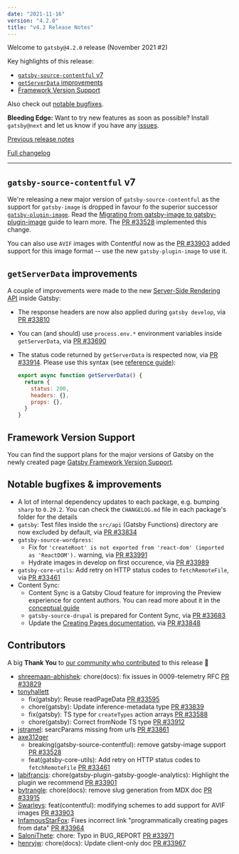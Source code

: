 ```yaml
---
date: "2021-11-16"
version: "4.2.0"
title: "v4.2 Release Notes"
---
```


Welcome to `gatsby@4.2.0` release (November 2021 #2)

Key highlights of this release:

- [`gatsby-source-contentful` v7](#gatsby-source-contentful-v7)
- [`getServerData` improvements](#getserverdata-improvements)
- [Framework Version Support](#framework-version-support)

Also check out [notable bugfixes](#notable-bugfixes--improvements).

**Bleeding Edge:** Want to try new features as soon as possible? Install `gatsby@next` and let us know
if you have any [issues](https://github.com/gatsbyjs/gatsby/issues).

[Previous release notes](/docs/reference/release-notes/v4.1)

[Full changelog](https://github.com/gatsbyjs/gatsby/compare/gatsby@4.2.0-next.0...gatsby@4.2.0)

---

## `gatsby-source-contentful` v7

We're releasing a new major version of `gatsby-source-contentful` as the support for `gatsby-image` is dropped in favour fo the superior successor [`gatsby-plugin-image`](/docs/reference/built-in-components/gatsby-plugin-image/). Read the [Migrating from gatsby-image to gatsby-plugin-image](/docs/reference/release-notes/image-migration-guide/) guide to learn more. The [PR #33528](https://github.com/gatsbyjs/gatsby/pull/33528) implemented this change.

You can also use `AVIF` images with Contentful now as the [PR #33903](https://github.com/gatsbyjs/gatsby/pull/33903) added support for this image format -- use the new `gatsby-plugin-image` to use it.

## `getServerData` improvements

A couple of improvements were made to the new [Server-Side Rendering API](/docs/reference/rendering-options/server-side-rendering/) inside Gatsby:

- The response headers are now also applied during `gatsby develop`, via [PR #33810](https://github.com/gatsbyjs/gatsby/pull/33810)
- You can (and should) use `process.env.*` environment variables inside `getServerData`, via [PR #33690](https://github.com/gatsbyjs/gatsby/pull/33690)
- The status code returned by `getServerData` is respected now, via [PR #33914](https://github.com/gatsbyjs/gatsby/pull/33914). Please use this syntax (see [reference guide](/docs/reference/rendering-options/server-side-rendering/#creating-server-rendered-pages)):

  ```js
  export async function getServerData() {
    return {
      status: 200,
      headers: {},
      props: {},
    }
  }
  ```

## Framework Version Support

You can find the support plans for the major versions of Gatsby on the newly created page [Gatsby Framework Version Support](/docs/reference/release-notes/gatsby-version-support/).

## Notable bugfixes & improvements

- A lot of internal dependency updates to each package, e.g. bumping `sharp` to `0.29.2`. You can check the `CHANGELOG.md` file in each package's folder for the details
- `gatsby`: Test files inside the `src/api` (Gatsby Functions) directory are now excluded by default, via [PR #33834](https://github.com/gatsbyjs/gatsby/pull/33834)
- `gatsby-source-wordpress`:
  - Fix for `'createRoot' is not exported from 'react-dom' (imported as 'ReactDOM').` warning, via [PR #33991](https://github.com/gatsbyjs/gatsby/pull/33991)
  - Hydrate images in develop on first occurence, via [PR #33989](https://github.com/gatsbyjs/gatsby/pull/33989)
- `gatsby-core-utils`: Add retry on HTTP status codes to `fetchRemoteFile`, via [PR #33461](https://github.com/gatsbyjs/gatsby/pull/33461)
- Content Sync:
  - Content Sync is a Gatsby Cloud feature for improving the Preview experience for content authors. You can read more about it in the [conceptual guide](/docs/conceptual/content-sync/)
  - `gatsby-source-drupal` is prepared for Content Sync, via [PR #33683](https://github.com/gatsbyjs/gatsby/pull/33683)
  - Update the [Creating Pages documentation](/docs/creating-and-modifying-pages/#optimizing-pages-for-content-sync), via [PR #33848](https://github.com/gatsbyjs/gatsby/pull/33848)

## Contributors

A big **Thank You** to [our community who contributed](https://github.com/gatsbyjs/gatsby/compare/gatsby@4.2.0-next.0...gatsby@4.2.0) to this release 💜

- [shreemaan-abhishek](https://github.com/shreemaan-abhishek): chore(docs): fix issues in 0009-telemetry RFC [PR #33829](https://github.com/gatsbyjs/gatsby/pull/33829)
- [tonyhallett](https://github.com/tonyhallett)
  - fix(gatsby): Reuse readPageData [PR #33595](https://github.com/gatsbyjs/gatsby/pull/33595)
  - chore(gatsby): Update inference-metadata type [PR #33839](https://github.com/gatsbyjs/gatsby/pull/33839)
  - fix(gatsby): TS type for `createTypes` action arrays [PR #33588](https://github.com/gatsbyjs/gatsby/pull/33588)
  - chore(gatsby): Correct fromNode TS type [PR #33912](https://github.com/gatsbyjs/gatsby/pull/33912)
- [jstramel](https://github.com/jstramel): searcParams missing from urls [PR #33861](https://github.com/gatsbyjs/gatsby/pull/33861)
- [axe312ger](https://github.com/axe312ger)
  - breaking(gatsby-source-contentful): remove gatsby-image support [PR #33528](https://github.com/gatsbyjs/gatsby/pull/33528)
  - feat(gatsby-core-utils): Add retry on HTTP status codes to `fetchRemoteFile` [PR #33461](https://github.com/gatsbyjs/gatsby/pull/33461)
- [labifrancis](https://github.com/labifrancis): chore(gatsby-plugin-gatsby-google-analytics): Highlight the plugin we recommend [PR #33901](https://github.com/gatsbyjs/gatsby/pull/33901)
- [bytrangle](https://github.com/bytrangle): chore(docs): remove slug generation from MDX doc [PR #33915](https://github.com/gatsbyjs/gatsby/pull/33915)
- [Swarleys](https://github.com/Swarleys): feat(contentful): modifying schemes to add support for AVIF images [PR #33903](https://github.com/gatsbyjs/gatsby/pull/33903)
- [InfamousStarFox](https://github.com/InfamousStarFox): Fixes incorrect link "programmatically creating pages from data" [PR #33964](https://github.com/gatsbyjs/gatsby/pull/33964)
- [SaloniThete](https://github.com/SaloniThete): chore: Typo in BUG_REPORT [PR #33971](https://github.com/gatsbyjs/gatsby/pull/33971)
- [henryjw](https://github.com/henryjw): chore(docs): Update client-only doc [PR #33967](https://github.com/gatsbyjs/gatsby/pull/33967)
